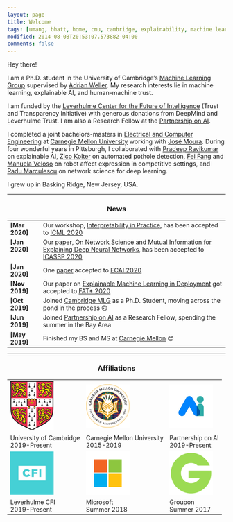 ```yaml
---
layout: page
title: Welcome
tags: [umang, bhatt, home, cmu, cambridge, explainability, machine learning, ML, interpretability, artificial intelligence, AI, graduate]
modified: 2014-08-08T20:53:07.573882-04:00
comments: false
---
```


Hey there!

I am a Ph.D. student in the University of Cambridge’s [Machine Learning Group](http://mlg.eng.cam.ac.uk/) supervised by [Adrian Weller](http://mlg.eng.cam.ac.uk/adrian/). My research interests lie in machine learning, explainable AI, and human-machine trust.

I am funded by the [Leverhulme Center for the Future of Intelligence](http://lcfi.ac.uk/) (Trust and Transparency Initiative) with generous donations from DeepMind and Leverhulme Trust. I am also a Research Fellow at the [Partnership on AI](https://www.partnershiponai.org/). 

I completed a joint bachelors-masters in [Electrical and Computer Engineering](http://www.ece.cmu.edu/) at [Carnegie Mellon University](http://www.cmu.edu/) working with [Jos&eacute; Moura](http://users.ece.cmu.edu/~moura/). During four wonderful years in Pittsburgh, I collaborated with [Pradeep Ravikumar](http://www.cs.cmu.edu/~pradeepr/) on explainable AI, [Zico Kolter](http://zicokolter.com/) on automated pothole detection, [Fei Fang](https://feifang.info/) and [Manuela Veloso](https://www.cs.cmu.edu/~mmv/) on robot affect expression in competitive settings, and [Radu Marculescu](http://users.ece.utexas.edu/~radum/) on network science for deep learning. 

I grew up in Basking Ridge, New Jersey, USA.

----

<h3 align="center">News</h3>
<table class='news-table'>
    <col width="15%">
    <col width="85%">
    <tr>
        <td valign="top"><strong>[Mar 2020]</strong></td>
        <td>Our workshop, <a href="https://sites.google.com/view/whi2020/">Interpretability in Practice</a>, has been accepted to <a href="https://icml.cc/Conferences/2020">ICML 2020</a></td>
    </tr>
    <tr>
        <td valign="top"><strong>[Jan 2020]</strong></td>
        <td>Our paper, <a href="https://umangsbhatt.github.io/reports/icassp_2020.pdf">On Network Science and Mutual Information for Explaining Deep Neural Networks</a>, has been accepted to <a href="https://2020.ieeeicassp.org/">ICASSP 2020</a></td>
    </tr>
    <tr>
        <td valign="top"><strong>[Jan 2020]</strong></td>
        <td>One <a href="https://umangsbhatt.github.io/reports/ecai.pdf">paper</a> accepted to <a href="http://ecai2020.eu/">ECAI 2020</a></td>
    </tr>
    <tr>
        <td valign="top"><strong>[Nov 2019]</strong></td>
        <td>Our paper on <a href="https://arxiv.org/abs/1909.06342">Explainable Machine Learning in Deployment</a> got accepted to <a href="https://facctconference.org/2020/index.html">FAT&#42; 2020</a></td>
    </tr>
    <tr>
        <td valign="top"><strong>[Oct 2019]</strong></td>
        <td>Joined <a href="http://mlg.eng.cam.ac.uk/">Cambridge MLG</a> as a Ph.D. Student, moving across the pond in the process &#128579;
        </td>
    </tr>
    <tr>
        <td valign="top"><strong>[Jun 2019]</strong></td>
        <td>Joined <a href="https://www.partnershiponai.org/">Partnership on AI</a> as a Research Fellow, spending the summer in the Bay Area
        </td>
    </tr>
    <tr>
        <td valign="top"><strong>[May 2019]</strong></td>
        <td>Finished my BS and MS at <a href="http://www.cmu.edu/">Carnegie Mellon</a> &#128522;
        </td>
    </tr>
</table>

----

<h3 align="center">Affiliations</h3>
<table align="center" class='affl-pic'>
    <tr>
        <td>
            <a href="https://www.cam.ac.uk/">
            <img src="/images/camb.png"></a>
        </td>
        <td>
            <a href="http://www.cmu.edu/">
            <img src="/images/cmu-logo.png"></a>
        </td>
        <td>
            <a href="https://www.partnershiponai.org/">
            <img src="/images/pai.png"></a>
        </td>
    <tr>
    <tr>
        <td>University of Cambridge<br>2019-Present</td>
        <td>Carnegie Mellon University<br>2015-2019</td>
        <td>Partnership on AI<br>2019-Present</td>
    </tr>
    </tr>
        <td>
            <a href="http://lcfi.ac.uk/">
            <img src="/images/cfi.png"></a>
        </td>
        <td>
            <a href="https://www.microsoft.com/">
            <img src="/images/msft.png"></a>
        </td>
        <td>
            <a href="https://www.groupon.com/">
            <img src="/images/grpn.png"></a>
        </td>
    </tr>
    <tr>
        <td>Leverhulme CFI<br>2019-Present</td>
        <td>Microsoft<br>Summer 2018</td>
        <td>Groupon<br>Summer 2017</td>
    </tr>
</table>
